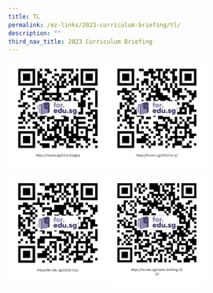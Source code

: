 ```yaml
---
title: TL
permalink: /ez-links/2023-curriculum-briefing/tl/
description: ""
third_nav_title: 2023 Curriculum Briefing
---
```

<p><a href="https://staging.dlepvymbvefa4.amplifyapp.com/files/13jan23pgvp.pdf">
<img style="width:40%" align=left src="/images/tl1.png">
</a></p>

<p><a href="https://staging.dlepvymbvefa4.amplifyapp.com/files/2023-el-p1.pdf">
<img style="width:40%" align=left src="/images/tl2.png">
</a></p>
<br clear=left>

<p><a href="https://staging.dlepvymbvefa4.amplifyapp.com/files/2023-tl-p1.pdf">
<img style="width:40%" align=left src="/images/tl3.png">
</a></p>

<p><a href="https://staging.dlepvymbvefa4.amplifyapp.com/files/maths-briefing-2023.pdf">
<img style="width:40%" align=left src="/images/tl4.png">
</a></p>
<br clear=left>

